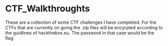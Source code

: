 # CTF_Walkthroughts

These are a collection of some CTF challenges I have completed.
For the CTFs that are currently on going the .zip files will be encyrpted according to the guidlines of hackthebox.eu. The password in that case would be the flag.
